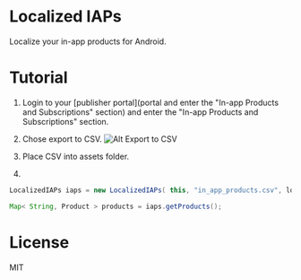 Localized IAPs
==============

Localize your in-app products for Android.


Tutorial
==============

1. Login to your [publisher portal](portal and enter the "In-app Products and Subscriptions" section) and enter the "In-app Products and Subscriptions" section.

2. Chose export to CSV.
![Alt Export to CSV](http://i.imgur.com/OK5xj.png)

3. Place CSV into assets folder.

4.
```java
LocalizedIAPs iaps = new LocalizedIAPs( this, "in_app_products.csv", locale );

Map< String, Product > products = iaps.getProducts();
```

License
==============
MIT